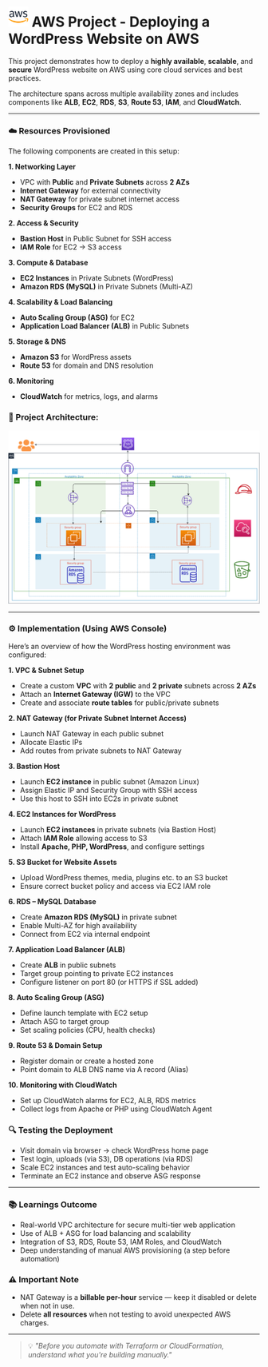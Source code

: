 # <img src="https://raw.githubusercontent.com/devicons/devicon/master/icons/amazonwebservices/amazonwebservices-original.svg" alt="AWS" width="40"/> AWS Project - Deploying a WordPress Website on AWS

This project demonstrates how to deploy a **highly available**, **scalable**, and **secure** WordPress website on AWS using core cloud services and best practices.

The architecture spans across multiple availability zones and includes components like **ALB**, **EC2**, **RDS**, **S3**, **Route 53**, **IAM**, and **CloudWatch**.

---

### ☁️ Resources Provisioned
The following components are created in this setup:

**1. Networking Layer**  
- VPC with **Public** and **Private Subnets** across **2 AZs**  
- **Internet Gateway** for external connectivity  
- **NAT Gateway** for private subnet internet access  
- **Security Groups** for EC2 and RDS  

**2. Access & Security**  
- **Bastion Host** in Public Subnet for SSH access  
- **IAM Role** for EC2 → S3 access  

**3. Compute & Database**  
- **EC2 Instances** in Private Subnets (WordPress)  
- **Amazon RDS (MySQL)** in Private Subnets (Multi-AZ)  

**4. Scalability & Load Balancing**  
- **Auto Scaling Group (ASG)** for EC2  
- **Application Load Balancer (ALB)** in Public Subnets  

**5. Storage & DNS**  
- **Amazon S3** for WordPress assets  
- **Route 53** for domain and DNS resolution  

**6. Monitoring**  
- **CloudWatch** for metrics, logs, and alarms


### 🔧 Project Architecture:

![Architecture](https://github.com/ahsan598/devops-projects-hands-on/blob/main/project-2-aws-wordpress-setup/img/aws-wordpress-website-diagram.svg)

---

### ⚙️ Implementation (Using AWS Console)

Here’s an overview of how the WordPress hosting environment was configured:

**1. VPC & Subnet Setup**
- Create a custom **VPC** with **2 public** and **2 private** subnets across **2 AZs**
- Attach an **Internet Gateway (IGW)** to the VPC
- Create and associate **route tables** for public/private subnets

**2. NAT Gateway (for Private Subnet Internet Access)**
- Launch NAT Gateway in each public subnet
- Allocate Elastic IPs
- Add routes from private subnets to NAT Gateway

**3. Bastion Host**
- Launch **EC2 instance** in public subnet (Amazon Linux)
- Assign Elastic IP and Security Group with SSH access
- Use this host to SSH into EC2s in private subnet

**4. EC2 Instances for WordPress**
- Launch **EC2 instances** in private subnets (via Bastion Host)
- Attach **IAM Role** allowing access to S3
- Install **Apache, PHP, WordPress**, and configure settings

**5. S3 Bucket for Website Assets**
- Upload WordPress themes, media, plugins etc. to an S3 bucket
- Ensure correct bucket policy and access via EC2 IAM role

**6. RDS – MySQL Database**
- Create **Amazon RDS (MySQL)** in private subnet
- Enable Multi-AZ for high availability
- Connect from EC2 via internal endpoint

**7. Application Load Balancer (ALB)**
- Create **ALB** in public subnets
- Target group pointing to private EC2 instances
- Configure listener on port 80 (or HTTPS if SSL added)

**8. Auto Scaling Group (ASG)**
- Define launch template with EC2 setup
- Attach ASG to target group
- Set scaling policies (CPU, health checks)

**9. Route 53 & Domain Setup**
- Register domain or create a hosted zone
- Point domain to ALB DNS name via A record (Alias)

**10. Monitoring with CloudWatch**
- Set up CloudWatch alarms for EC2, ALB, RDS metrics
- Collect logs from Apache or PHP using CloudWatch Agent


### 🔍 Testing the Deployment

- Visit domain via browser → check WordPress home page
- Test login, uploads (via S3), DB operations (via RDS)
- Scale EC2 instances and test auto-scaling behavior
- Terminate an EC2 instance and observe ASG response

---

### 📚 Learnings Outcome

- Real-world VPC architecture for secure multi-tier web application
- Use of ALB + ASG for load balancing and scalability
- Integration of S3, RDS, Route 53, IAM Roles, and CloudWatch
- Deep understanding of manual AWS provisioning (a step before automation)


### ⚠️ Important Note
- NAT Gateway is a **billable per-hour** service — keep it disabled or delete when not in use.
- Delete **all resources** when not testing to avoid unexpected AWS charges.

---

> 💡 _"Before you automate with Terraform or CloudFormation, understand what you're building manually."_
